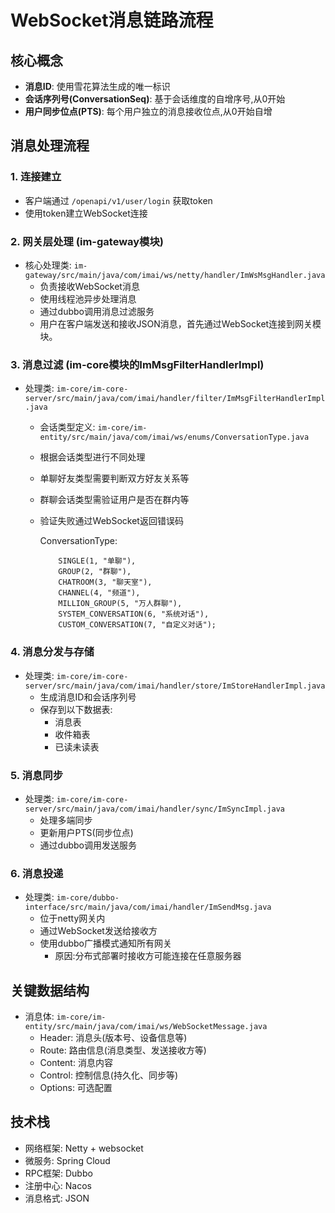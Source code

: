 # WebSocket消息链路流程

## 核心概念

- **消息ID**: 使用雪花算法生成的唯一标识
- **会话序列号(ConversationSeq)**: 基于会话维度的自增序号,从0开始
- **用户同步位点(PTS)**: 每个用户独立的消息接收位点,从0开始自增

## 消息处理流程

### 1. 连接建立
- 客户端通过 `/openapi/v1/user/login` 获取token
- 使用token建立WebSocket连接

### 2. 网关层处理 (im-gateway模块)
- 核心处理类: `im-gateway/src/main/java/com/imai/ws/netty/handler/ImWsMsgHandler.java`
  - 负责接收WebSocket消息
  - 使用线程池异步处理消息
  - 通过dubbo调用消息过滤服务
  - 用户在客户端发送和接收JSON消息，首先通过WebSocket连接到网关模块。

### 3. 消息过滤 (im-core模块的ImMsgFilterHandlerImpl)
- 处理类: `im-core/im-core-server/src/main/java/com/imai/handler/filter/ImMsgFilterHandlerImpl.java`
  - 会话类型定义: `im-core/im-entity/src/main/java/com/imai/ws/enums/ConversationType.java`

  - 根据会话类型进行不同处理
  - 单聊好友类型需要判断双方好友关系等
  - 群聊会话类型需验证用户是否在群内等
  - 验证失败通过WebSocket返回错误码

    ConversationType:
    ```
        SINGLE(1, "单聊"),
        GROUP(2, "群聊"),
        CHATROOM(3, "聊天室"),
        CHANNEL(4, "频道"),
        MILLION_GROUP(5, "万人群聊"),
        SYSTEM_CONVERSATION(6, "系统对话"),
        CUSTOM_CONVERSATION(7, "自定义对话");
    ```

### 4. 消息分发与存储
- 处理类: `im-core/im-core-server/src/main/java/com/imai/handler/store/ImStoreHandlerImpl.java`
  - 生成消息ID和会话序列号
  - 保存到以下数据表:
    - 消息表
    - 收件箱表
    - 已读未读表

### 5. 消息同步
- 处理类: `im-core/im-core-server/src/main/java/com/imai/handler/sync/ImSyncImpl.java`
  - 处理多端同步
  - 更新用户PTS(同步位点)
  - 通过dubbo调用发送服务

### 6. 消息投递
- 处理类: `im-core/dubbo-interface/src/main/java/com/imai/handler/ImSendMsg.java`
  - 位于netty网关内
  - 通过WebSocket发送给接收方
  - 使用dubbo广播模式通知所有网关
    - 原因:分布式部署时接收方可能连接在任意服务器

## 关键数据结构
- 消息体: `im-core/im-entity/src/main/java/com/imai/ws/WebSocketMessage.java`
  - Header: 消息头(版本号、设备信息等)
  - Route: 路由信息(消息类型、发送接收方等)
  - Content: 消息内容
  - Control: 控制信息(持久化、同步等)
  - Options: 可选配置

## 技术栈
- 网络框架: Netty + websocket
- 微服务: Spring Cloud
- RPC框架: Dubbo
- 注册中心: Nacos
- 消息格式: JSON
